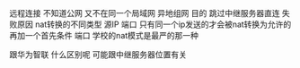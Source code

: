 远程连接
不知道公网 又不在同一个局域网  异地组网
目的  跳过中继服务器直连
失败原因  nat转换的不同类型
源IP 端口
只有同一个ip发送的才会被nat转换为允许的
再加一个首先条件 端口
学校的nat模式是最严的那一种



跟华为智联  什么区别呢
  可能跟中继服务器位置有关